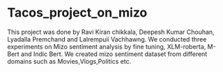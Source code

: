 # Tacos_project_on_mizo
This project was done by Ravi Kiran chikkala, Deepesh Kumar Chouhan, Lyadalla Premchand and Lalrempuii Vachhawng.
We conducted three experiments on Mizo sentiment analysis by fine tuning, XLM-roberta, M-Bert and Indic Bert.
We created mizo sentiment dataset from different domains such as Movies,Vlogs,Politics etc.
